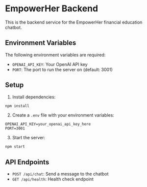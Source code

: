 # EmpowerHer Backend

This is the backend service for the EmpowerHer financial education chatbot.

## Environment Variables

The following environment variables are required:

- `OPENAI_API_KEY`: Your OpenAI API key
- `PORT`: The port to run the server on (default: 3001)

## Setup

1. Install dependencies:
```bash
npm install
```

2. Create a `.env` file with your environment variables:
```
OPENAI_API_KEY=your_openai_api_key_here
PORT=3001
```

3. Start the server:
```bash
npm start
```

## API Endpoints

- `POST /api/chat`: Send a message to the chatbot
- `GET /api/health`: Health check endpoint 